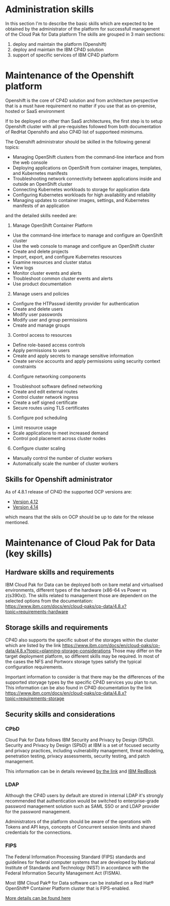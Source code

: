 # Administration skills

In this section I'm to describe the basic skills which are expected to be obtained by the administrator of the platform for successfull management of the Cloud Pak for Data platform
The skills are grouped in 3 main sections:

1. deploy and maintain the platform (Openshift)
2. deploy and maintain the IBM CP4D solution
3. support of specific services of IBM CP4D platform

# Maintenance of the Openshift platform

Openshift is the core of CP4D solution and from architecture perspective that is a must have requirement no matter if you use that as on-premise, hosted or SaaS environment

If to be deployed on other than SaaS architectures, the first step is to setup Openshift cluster with all pre-requisites followed from both documentation of RedHat Openshifo and also CP4D list of supporteed minimums.

The Openshift administrator should be skilled in the following general topics:

- Managing OpenShift clusters from the command-line interface and from the web console
- Deploying applications on OpenShift from container images, templates, and Kubernetes manifests
- Troubleshooting network connectivity between applications inside and outside an OpenShift cluster
- Connecting Kubernetes workloads to storage for application data
- Configuring Kubernetes workloads for high availability and reliability
- Managing updates to container images, settings, and Kubernetes manifests of an application

and the detailed skills needed are:

1. Manage OpenShift Container Platform

- Use the command-line interface to manage and configure an OpenShift cluster
- Use the web console to manage and configure an OpenShift cluster
- Create and delete projects
- Import, export, and configure Kubernetes resources
- Examine resources and cluster status
- View logs
- Monitor cluster events and alerts
- Troubleshoot common cluster events and alerts
- Use product documentation

2. Manage users and policies

- Configure the HTPasswd identity provider for authentication
- Create and delete users
- Modify user passwords
- Modify user and group permissions
- Create and manage groups

3.  Control access to resources

- Define role-based access controls
- Apply permissions to users
- Create and apply secrets to manage sensitive information
- Create service accounts and apply permissions using security context constraints

4. Configure networking components

- Troubleshoot software defined networking
- Create and edit external routes
- Control cluster network ingress
- Create a self signed certificate
- Secure routes using TLS certificates

5.  Configure pod scheduling

- Limit resource usage
- Scale applications to meet increased demand
- Control pod placement across cluster nodes

6. Configure cluster scaling

- Manually control the number of cluster workers
- Automatically scale the number of cluster workers

## Skills for Openshift administrator

As of 4.8.1 release of CP4D the supported OCP versions are:

- [Version 4.12](https://docs.openshift.com/container-platform/4.12/welcome/index.html)
- [Version 4.14](https://docs.openshift.com/container-platform/4.14/welcome/index.html)

which means that the skils on OCP should be up to date for the release mentioned.

# Maintenance of Cloud Pak for Data (key skills)

## Hardware skills and requirements

IBM Cloud Pak for Data can be deployed both on bare metal and virtualised environments, different types of the hardware (x86-64 vs Power vs z(s390x)). The skills related to management those are dependent on the selected options from the documentation:
https://www.ibm.com/docs/en/cloud-paks/cp-data/4.8.x?topic=requirements-hardware

## Storage skills and requirements

CP4D also supports the specific subset of the storages within the cluster which are listed by the link https://www.ibm.com/docs/en/cloud-paks/cp-data/4.8.x?topic=planning-storage-considerations
Those may differ on the target deployment platform, so different skills may be required. In most of the cases the NFS and Portworx storage types satisfy the typical configuration requirements.

Important information to consider is that there may be the differences of the supported storyage types by the specific CP4D services you plan to run. This information can be also found in CP4D documentation by the link https://www.ibm.com/docs/en/cloud-paks/cp-data/4.8.x?topic=requirements-storage

## Security skills and considerations

### CPbD

Cloud Pak for Data follows IBM Security and Privacy by Design (SPbD). Security and Privacy by Design (SPbD) at IBM is a set of focused security and privacy practices, including vulnerability management, threat modeling, penetration testing, privacy assessments, security testing, and patch management.

This information can be in details reviewed [by the link](https://www.ibm.com/support/pages/ibm-security-and-privacy-design)
and [IBM RedBook](https://www.redbooks.ibm.com/redpapers/pdfs/redp4641.pdf)

### LDAP

Although the CP4D users by default are stored in internal LDAP it's strongly recommended that authentication would be switched to enterprise-grade password management solution such as SAML SSO or and LDAP provider for the password management.

Administrators of the platform should be aware of the operations with Tokens and API keys, concepts of Concurrent session limits and shared credentials for the connections.

### FIPS

The Federal Information Processing Standard (FIPS) standards and guidelines for federal computer systems that are developed by National Institute of Standards and Technology (NIST) in accordance with the Federal Information Security Management Act (FISMA).

Most IBM Cloud Pak® for Data software can be installed on a Red Hat® OpenShift® Container Platform cluster that is FIPS-enabled.

[More details can be found here](https://www.ibm.com/docs/en/cloud-paks/cp-data/4.8.x?topic=considerations-services-that-support-fips)
